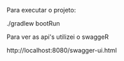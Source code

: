 Para executar o projeto:

./gradlew bootRun


Para ver as api's utilizei o swaggeR

http://localhost:8080/swagger-ui.html
